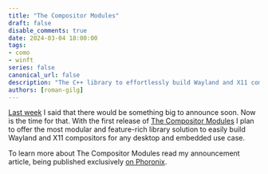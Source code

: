 ```yaml
---
title: "The Compositor Modules"
draft: false
disable_comments: true
date: 2024-03-04 18:00:00
tags:
- como
- winft
series: false
canonical_url: false
description: "The C++ library to effortlessly build Wayland and X11 compositors is now available. Read the announcement exclusively on Phoronix."
authors: [roman-gilg]
---
```

[Last week](kwinft-becomes-theseus-ship) I said that there would be something big to announce soon. Now is the time for that. With the first release of
[The Compositor Modules](https://github.com/winft/como/) I plan to offer the most modular and feature-rich library solution to easily build Wayland and X11 compositors for any desktop and embedded use case.

To learn more about The Compositor Modules read my announcement article, being published exclusively [on Phoronix](https://www.phoronix.com/review/the-compositor-modules-como).
